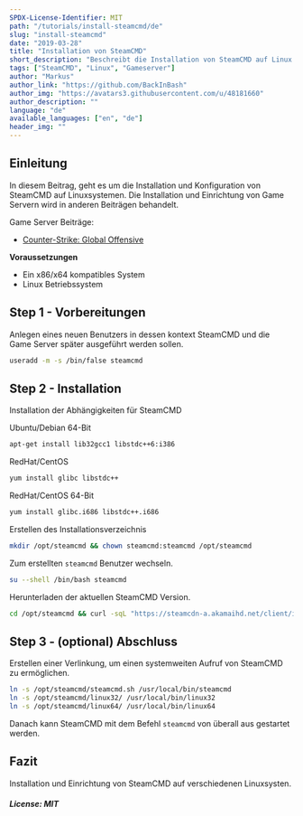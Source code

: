 ```yaml
---
SPDX-License-Identifier: MIT
path: "/tutorials/install-steamcmd/de"
slug: "install-steamcmd"
date: "2019-03-28"
title: "Installation von SteamCMD"
short_description: "Beschreibt die Installation von SteamCMD auf Linux Systemen"
tags: ["SteamCMD", "Linux", "Gameserver"]
author: "Markus"
author_link: "https://github.com/BackInBash"
author_img: "https://avatars3.githubusercontent.com/u/48181660"
author_description: ""
language: "de"
available_languages: ["en", "de"]
header_img: ""
---
```


<!-- This where the actual tutorial begins. You don't need to write out the title again, having it in the frontmatter above is enough. -->

## Einleitung

In diesem Beitrag, geht es um die Installation und Konfiguration von SteamCMD auf Linuxsystemen.
Die Installation und Einrichtung von Game Servern wird in anderen Beiträgen behandelt.

Game Server Beiträge:
+ [Counter-Strike: Global Offensive](../install-gameserver-csgo/de)

**Voraussetzungen**

+ Ein x86/x64 kompatibles System
+ Linux Betriebssystem

## Step 1 - Vorbereitungen

Anlegen eines neuen Benutzers in dessen kontext SteamCMD und die Game Server später ausgeführt werden sollen.
```bash
useradd -m -s /bin/false steamcmd
```

## Step 2 - Installation

Installation der Abhängigkeiten für SteamCMD

Ubuntu/Debian 64-Bit
```bash
apt-get install lib32gcc1 libstdc++6:i386
```

RedHat/CentOS
```bash
yum install glibc libstdc++
```

RedHat/CentOS 64-Bit
```bash
yum install glibc.i686 libstdc++.i686
```

Erstellen des Installationsverzeichnis
```bash
mkdir /opt/steamcmd && chown steamcmd:steamcmd /opt/steamcmd
```

Zum erstellten `steamcmd` Benutzer wechseln.
```bash
su --shell /bin/bash steamcmd
```

Herunterladen der aktuellen SteamCMD Version.
```bash
cd /opt/steamcmd && curl -sqL "https://steamcdn-a.akamaihd.net/client/installer/steamcmd_linux.tar.gz" | tar zxvf -
```

## Step 3 - (optional) Abschluss

Erstellen einer Verlinkung, um einen systemweiten Aufruf von SteamCMD zu ermöglichen.
```bash
ln -s /opt/steamcmd/steamcmd.sh /usr/local/bin/steamcmd
ln -s /opt/steamcmd/linux32/ /usr/local/bin/linux32
ln -s /opt/steamcmd/linux64/ /usr/local/bin/linux64
```

Danach kann SteamCMD mit dem Befehl `steamcmd` von überall aus gestartet werden.

## Fazit

Installation und Einrichtung von SteamCMD auf verschiedenen Linuxsysten.

##### License: MIT

<!---

Contributors's Certificate of Origin

By making a contribution to this project, I certify that:

(a) The contribution was created in whole or in part by me and I have
    the right to submit it under the license indicated in the file; or

(b) The contribution is based upon previous work that, to the best of my
    knowledge, is covered under an appropriate license and I have the
    right under that license to submit that work with modifications,
    whether created in whole or in part by me, under the same license
    (unless I am permitted to submit under a different license), as
    indicated in the file; or

(c) The contribution was provided directly to me by some other person
    who certified (a), (b) or (c) and I have not modified it.

(d) I understand and agree that this project and the contribution are
    public and that a record of the contribution (including all personal
    information I submit with it, including my sign-off) is maintained
    indefinitely and may be redistributed consistent with this project
    or the license(s) involved.

Signed-off-by: Markus markus@omg-network.de

-->
